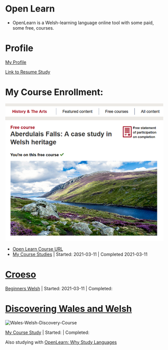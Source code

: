 # Open Learn
* OpenLearn is a Welsh-learning language online tool with some paid, some free, courses. 

# Profile
[My Profile](https://www.open.edu/openlearn/profiles/zv949182)

[Link to Resume Study](https://www.open.edu/openlearn/profiles/zv949182/progress)

# My Course Enrollment: 
![Welsh Herritage](https://github.com/EO4wellness/T-I-L/blob/main/polyglot/gales/OpenLearn/Aberdulais%20Falls%20Welsh%20heritage/Welsh-Herritage.png)

* [Open Learn Course URL](https://www.open.edu/openlearn/history-the-arts/history/aberdulais-falls-case-study-welsh-heritage/content-section-0?active-tab=description-tab)
* [My Course Studies](https://github.com/EO4wellness/T-I-L/tree/main/polyglot/gales/OpenLearn/Aberdulais%20Falls%20Welsh%20heritage) | Started: 2021-03-11 | Completed 2021-03-11

# [Croeso](https://www.open.edu/openlearn/languages/welsh/croeso-beginners-welsh/content-section-0?active-tab=description-tab)
[Beginners Welsh](https://github.com/EO4wellness/T-I-L/tree/main/polyglot/gales/OpenLearn/Croeso-Beginners%20Welsh)
| Started: 2021-03-11 | Completed: 

# [Discovering Wales and Welsh](https://www.open.edu/openlearn/languages/discovering-wales-and-welsh-first-steps/content-section-0?active-tab=description-tab)

![Wales-Welsh-Discovery-Course](https://www.open.edu/openlearn/ocw/pluginfile.php/777069/mod_resource/content/0/lg001_1_course_image_786x400.jpg)

[My Course Study](https://github.com/EO4wellness/T-I-L/tree/main/polyglot/gales/OpenLearn/Discovering%20Wales%20and%20Welsh) | Started:  | Completed:  

Also studying with [OpenLearn: Why Study Languages]()
